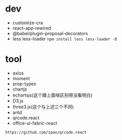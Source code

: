 # dev

- customize-cra
- react-app-rewired
- @babel/plugin-proposal-decorators
- less less-loader ` npm install less less-loader -D `

# tool

- axios
- moment
- prop-types
- chartjs
- echartsjs(这个跟上面啥区别呀没看明白)
- D3.js
- three3.js(这个与上述三个不同)
- antd
- qrcode.react
- office-ui-fabric-react


`https://github.com/zpao/qrcode.react`

[](https://www.thinktxt.com/react/2017/02/26/react-router-browserHistory-refresh-404-solution.html)

[](https://developer.microsoft.com/zh-cn/fabric#/controls/web)